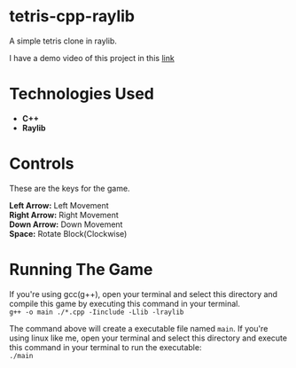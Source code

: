 # tetris-cpp-raylib
A simple tetris clone in raylib.

I have a demo video of this project in this [link](https://youtu.be/rUZsRHXKIKc)

# Technologies Used
* **C++**
* **Raylib**

# Controls
These are the keys for the game.

**Left Arrow:** Left Movement  
**Right Arrow:** Right Movement  
**Down Arrow:** Down Movement  
**Space:** Rotate Block(Clockwise)

# Running The Game
If you're using gcc(g++), open your terminal and select this directory and compile this game by executing this command in your terminal.  
`g++ -o main ./*.cpp -Iinclude -Llib -lraylib`

The command above will create a executable file named `main`. If you're using
linux like me, open your terminal and select this directory and execute this command in your terminal to run the executable:  
`./main`